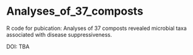 # Analyses_of_37_composts
R code for pubication: Analyses of 37 composts revealed microbial taxa associated with disease suppressiveness.

DOI: TBA
